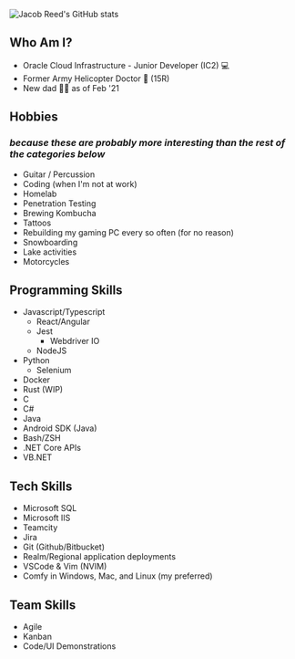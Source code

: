 ![Jacob Reed's GitHub stats](https://github-readme-stats.vercel.app/api?username=jacobrreed&show_icons=true&theme=radical)


## Who Am I?
 - Oracle Cloud Infrastructure -  Junior Developer (IC2) 💻
 - Former Army Helicopter Doctor 🚁 (15R)
 - New dad 👨‍🍼 as of Feb '21

## Hobbies
### *because these are probably more interesting than the rest of the categories below*
 - Guitar / Percussion
 - Coding (when I'm not at work)
 - Homelab
 - Penetration Testing
 - Brewing Kombucha
 - Tattoos
 - Rebuilding my gaming PC every so often (for no reason)
 - Snowboarding
 - Lake activities
 - Motorcycles

## Programming Skills

 - Javascript/Typescript
   - React/Angular
   - Jest
     - Webdriver IO
   - NodeJS
 - Python
   - Selenium
 - Docker
 - Rust (WIP)
 - C
 - C#
 - Java
 - Android SDK (Java)
 - Bash/ZSH
 - .NET Core APIs
 - VB.NET

## Tech Skills
 - Microsoft SQL
 - Microsoft IIS
 - Teamcity
 - Jira
 - Git (Github/Bitbucket)
 - Realm/Regional application deployments
 - VSCode & Vim (NVIM)
 - Comfy in Windows, Mac, and Linux (my preferred)

## Team Skills
 - Agile
 - Kanban
 - Code/UI Demonstrations
